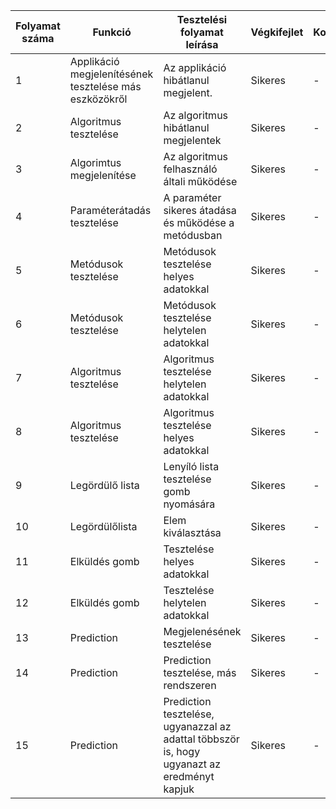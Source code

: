 | Folyamat száma  | Funkció | Tesztelési folyamat leírása | Végkifejlet | Komment | Teszter Neve | Időpont|
| ------------- | ------------- | ------------- | ------------- | ------------- | ------------- | ------------- |
| 1  | Applikáció megjelenítésének tesztelése más eszközökről | Az applikáció hibátlanul megjelent. | Sikeres | - | Géczi Bálint | 2021.12.14 |
| 2  | Algoritmus tesztelése  | Az algoritmus hibátlanul megjelentek | Sikeres | - |Géczi Bálint | 2021.12.14
| 3  | Algorimtus megjelenítése  | Az algoritmus felhasználó általi működése | Sikeres | - | Géczi Bálint | 2021.10.14 |
| 4  | Paraméterátadás tesztelése  | A paraméter sikeres átadása és működése a metódusban| Sikeres | - | Géczi Bálint | 2021.10.14 |
| 5  | Metódusok tesztelése | Metódusok tesztelése helyes adatokkal| Sikeres | - | Géczi Bálint | 2022.01.16 |
| 6  | Metódusok tesztelése | Metódusok tesztelése helytelen adatokkal| Sikeres | - | Géczi Bálint | 2022.01.16 |
| 7  | Algoritmus tesztelése | Algoritmus tesztelése helytelen adatokkal| Sikeres | - | Géczi Bálint | 2022.01.16 |
| 8  | Algoritmus tesztelése | Algoritmus tesztelése helyes adatokkal| Sikeres | - | Géczi Bálint | 2022.01.16 |
| 9  | Legördülő lista | Lenyíló lista tesztelése gomb nyomására| Sikeres | - | Géczi Bálint | 2022.01.16 |
| 10  | Legördülőlista | Elem kiválasztása| Sikeres | - | Géczi Bálint | 2022.01.16 |
| 11  | Elküldés gomb| Tesztelése helyes adatokkal| Sikeres | - | Géczi Bálint | 2022.01.16 |
| 12  | Elküldés gomb | Tesztelése helytelen adatokkal| Sikeres | - | Géczi Bálint | 2022.01.16 |
| 13  | Prediction | Megjelenésének tesztelése| Sikeres | - | Géczi Bálint | 2022.01.17 |
| 14  | Prediction | Prediction tesztelése, más rendszeren| Sikeres | - | Géczi Bálint | 2022.01.17 |
| 15  | Prediction | Prediction tesztelése, ugyanazzal az adattal többször is, hogy ugyanazt az eredményt kapjuk| Sikeres | - | Géczi Bálint | 2022.01.17 |